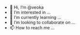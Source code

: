 - 👋 Hi, I’m @veoka
- 👀 I’m interested in ...
- 🌱 I’m currently learning ...
- 💞️ I’m looking to collaborate on ...
- 📫 How to reach me ...

<!---
veoka/veoka is a ✨ special ✨ repository because its `README.md` (this file) appears on your GitHub profile.
You can click the Preview link to take a look at your changes.
--->
